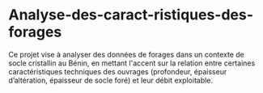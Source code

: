 # Analyse-des-caract-ristiques-des-forages
Ce projet vise à analyser des données de forages dans un contexte de socle cristallin au Bénin, en mettant l'accent sur la relation entre certaines caractéristiques techniques des ouvrages (profondeur, épaisseur d’altération, épaisseur de socle foré) et leur débit exploitable.
